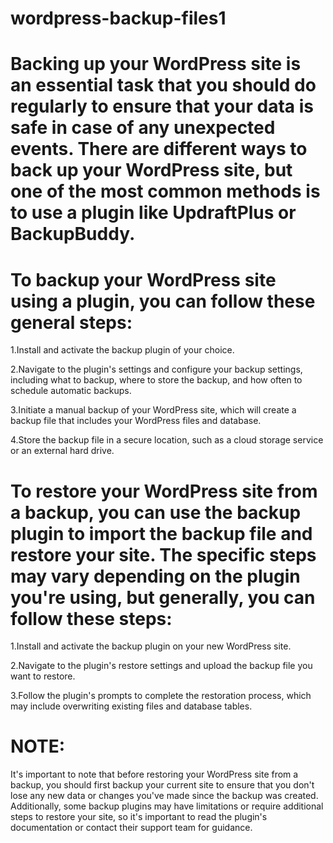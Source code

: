 # wordpress-backup-files1


# Backing up your WordPress site is an essential task that you should do regularly to ensure that your data is safe in case of any unexpected events. There are different ways to back up your WordPress site, but one of the most common methods is to use a plugin like UpdraftPlus or BackupBuddy.

# To backup your WordPress site using a plugin, you can follow these general steps:

1.Install and activate the backup plugin of your choice.

2.Navigate to the plugin's settings and configure your backup settings, including what to backup, where to store the backup, and how often to schedule automatic backups.

3.Initiate a manual backup of your WordPress site, which will create a backup file that includes your WordPress files and database.

4.Store the backup file in a secure location, such as a cloud storage service or an external hard drive.


# To restore your WordPress site from a backup, you can use the backup plugin to import the backup file and restore your site. The specific steps may vary depending on the plugin you're using, but generally, you can follow these steps:

1.Install and activate the backup plugin on your new WordPress site.

2.Navigate to the plugin's restore settings and upload the backup file you want to restore.

3.Follow the plugin's prompts to complete the restoration process, which may include overwriting existing files and database tables.



# NOTE: 
It's important to note that before restoring your WordPress site from a backup, you should first backup your current site to ensure that you don't lose any new data or changes you've made since the backup was created. Additionally, some backup plugins may have limitations or require additional steps to restore your site, so it's important to read the plugin's documentation or contact their support team for guidance.
